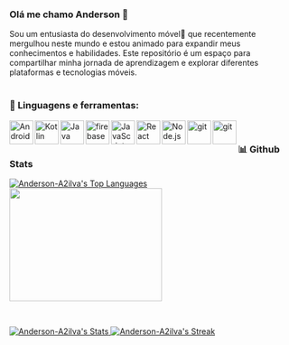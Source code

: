 ### Olá me chamo Anderson 👋
Sou um entusiasta do desenvolvimento móvel📱 que recentemente mergulhou neste mundo e estou animado para expandir meus conhecimentos e habilidades. Este repositório é um espaço para compartilhar minha jornada de aprendizagem e explorar diferentes plataformas e tecnologias móveis.
<br>
<br>

 ### 🔨 Linguagens e ferramentas:

<a href="https://developer.android.com" target="_blank"> <img align="left" alt="Android" height ="42px" src="https://raw.githubusercontent.com/rahul-jha98/github_readme_icons/main/language_and_tools/square/android/android.svg"> </a>
<a href="https://kotlinlang.org" target="_blank"><img align="left" alt="Kotlin" height ="42px" src="https://raw.githubusercontent.com/rahul-jha98/github_readme_icons/main/language_and_tools/square/kotlin/kotlin.svg"></a>
<a href="https://www.java.com" target="_blank"><img align="left" alt="Java" height ="42px" src="https://raw.githubusercontent.com/rahul-jha98/github_readme_icons/main/language_and_tools/square/java/java.svg"></a>
<a href="https://firebase.google.com/" target="_blank"> <img align="left" src="https://raw.githubusercontent.com/rahul-jha98/github_readme_icons/main/language_and_tools/square/firebase/firebase.svg" alt="firebase" height ="42px"/> </a>
<a href="https://developer.mozilla.org/en-US/docs/Web/JavaScript" target="_blank"> <img align="left" alt="JavaScript" height ="42px"  src="https://raw.githubusercontent.com/rahul-jha98/github_readme_icons/main/language_and_tools/square/javascript/javascript.svg"> </a>
<a href="https://reactjs.org/" target="_blank"> <img align="left" alt="React" height ="42px" src="https://raw.githubusercontent.com/rahul-jha98/github_readme_icons/main/language_and_tools/square/react/react.svg"></a>
<a href="https://nodejs.org" target="_blank"><img align="left" alt="Node.js" height ="42px" src="https://raw.githubusercontent.com/rahul-jha98/github_readme_icons/main/language_and_tools/square/node/node.svg"></a>
<a href="https://git-scm.com/" target="_blank"> <img src="https://raw.githubusercontent.com/rahul-jha98/github_readme_icons/main/language_and_tools/square/git-scm/git-scm.svg" align="left" alt="git" height='42px'/> </a> 
<a href= "https://www.postman.com/" target="_blank"> <img src="https://cdn.jsdelivr.net/gh/devicons/devicon@latest/icons/postman/postman-original.svg" align="left" alt="git" height='42px'/> </a>
                  
<br>

### 📊 Github Stats
<a href='https://github.com/Anderson-A2ilva/github-stats-transparent'>



![Anderson-A2ilva's Top Languages](https://github-readme-stats.vercel.app/api/top-langs/?username=Anderson-A2ilva&theme=gotham&show_icons=true&hide_border=true&layout=compact)
<img src="https://lrt.com.pk/wp-content/uploads/2022/01/mobile_dev_cover_img.png" width="270px" height="200px">

<br>

![Anderson-A2ilva's Stats](https://github-readme-stats.vercel.app/api?username=Anderson-A2ilva&theme=gotham&show_icons=true&hide_border=true&count_private=true )
![Anderson-A2ilva's Streak](https://github-readme-streak-stats.herokuapp.com/?user=Anderson-A2ilva&theme=gotham&hide_border=true)

</a>

<br>

          
          
